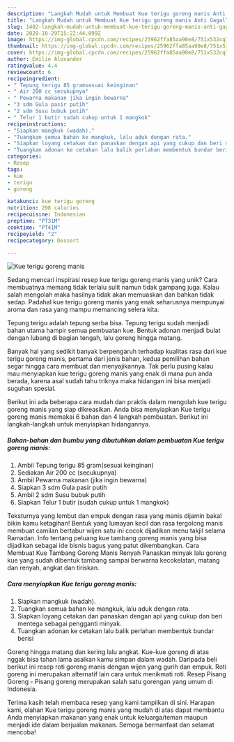 ```yaml
---
description: "Langkah Mudah untuk Membuat Kue terigu goreng manis Anti Gagal"
title: "Langkah Mudah untuk Membuat Kue terigu goreng manis Anti Gagal"
slug: 1402-langkah-mudah-untuk-membuat-kue-terigu-goreng-manis-anti-gagal
date: 2020-10-29T15:22:44.099Z
image: https://img-global.cpcdn.com/recipes/25962ffa85aa90e8/751x532cq70/kue-terigu-goreng-manis-foto-resep-utama.jpg
thumbnail: https://img-global.cpcdn.com/recipes/25962ffa85aa90e8/751x532cq70/kue-terigu-goreng-manis-foto-resep-utama.jpg
cover: https://img-global.cpcdn.com/recipes/25962ffa85aa90e8/751x532cq70/kue-terigu-goreng-manis-foto-resep-utama.jpg
author: Emilie Alexander
ratingvalue: 4.4
reviewcount: 6
recipeingredient:
- " Tepung terigu 85 gramsesuai keinginan"
- " Air 200 cc secukupnya"
- " Pewarna makanan jika ingin bewarna"
- "3 sdm Gula pasir putih"
- "2 sdm Susu bubuk putih"
- " Telur 1 butir sudah cukup untuk 1 mangkok"
recipeinstructions:
- "Siapkan mangkuk (wadah)."
- "Tuangkan semua bahan ke mangkuk, lalu aduk dengan rata."
- "Siapkan loyang cetakan dan panaskan dengan api yang cukup dan beri mentega sebagai pengganti minyak."
- "Tuangkan adonan ke cetakan lalu balik perlahan membentuk bundar berisi"
categories:
- Resep
tags:
- kue
- terigu
- goreng

katakunci: kue terigu goreng 
nutrition: 298 calories
recipecuisine: Indonesian
preptime: "PT31M"
cooktime: "PT41M"
recipeyield: "2"
recipecategory: Dessert

---
```



![Kue terigu goreng manis](https://img-global.cpcdn.com/recipes/25962ffa85aa90e8/751x532cq70/kue-terigu-goreng-manis-foto-resep-utama.jpg)

Sedang mencari inspirasi resep kue terigu goreng manis yang unik? Cara membuatnya memang tidak terlalu sulit namun tidak gampang juga. Kalau salah mengolah maka hasilnya tidak akan memuaskan dan bahkan tidak sedap. Padahal kue terigu goreng manis yang enak seharusnya mempunyai aroma dan rasa yang mampu memancing selera kita.

Tepung terigu adalah tepung serba bisa. Tepung terigu sudah menjadi bahan utama hampir semua pembuatan kue. Bentuk adonan menjadi bulat dengan lubang di bagian tengah, lalu goreng hingga matang.

Banyak hal yang sedikit banyak berpengaruh terhadap kualitas rasa dari kue terigu goreng manis, pertama dari jenis bahan, kedua pemilihan bahan segar hingga cara membuat dan menyajikannya. Tak perlu pusing kalau mau menyiapkan kue terigu goreng manis yang enak di mana pun anda berada, karena asal sudah tahu triknya maka hidangan ini bisa menjadi suguhan spesial.


Berikut ini ada beberapa cara mudah dan praktis dalam mengolah kue terigu goreng manis yang siap dikreasikan. Anda bisa menyiapkan Kue terigu goreng manis memakai 6 bahan dan 4 langkah pembuatan. Berikut ini langkah-langkah untuk menyiapkan hidangannya.

<!--inarticleads1-->

##### Bahan-bahan dan bumbu yang dibutuhkan dalam pembuatan Kue terigu goreng manis:

1. Ambil  Tepung terigu 85 gram(sesuai keinginan)
1. Sediakan  Air 200 cc (secukupnya)
1. Ambil  Pewarna makanan (jika ingin bewarna)
1. Siapkan 3 sdm Gula pasir putih
1. Ambil 2 sdm Susu bubuk putih
1. Siapkan  Telur 1 butir (sudah cukup untuk 1 mangkok)


Teksturnya yang lembut dan empuk dengan rasa yang manis dijamin bakal bikin kamu ketagihan! Bentuk yang lumayan kecil dan rasa tergolong manis membuat camilan bertabur wijen satu ini cocok dijadikan menu takjil selama Ramadan. Info tentang peluang kue tambang goreng manis yang bisa dijadikan sebagai ide bisnis bagus yang patut dikembangkan. Cara Membuat Kue Tambang Goreng Manis Renyah  Panaskan minyak lalu goreng kue yang sudah dibentuk tambang sampai berwarna kecokelatan, matang dan renyah, angkat dan tiriskan. 

<!--inarticleads2-->

##### Cara menyiapkan Kue terigu goreng manis:

1. Siapkan mangkuk (wadah).
1. Tuangkan semua bahan ke mangkuk, lalu aduk dengan rata.
1. Siapkan loyang cetakan dan panaskan dengan api yang cukup dan beri mentega sebagai pengganti minyak.
1. Tuangkan adonan ke cetakan lalu balik perlahan membentuk bundar berisi


Goreng hingga matang dan kering lalu angkat. Kue-kue goreng di atas nggak bisa tahan lama asalkan kamu simpan dalam wadah. Daripada beli berikut ini resep roti goreng manis dengan wijen yang gurih dan empuk. Roti goreng ini merupakan alternatif lain cara untuk menikmati roti. Resep Pisang Goreng - Pisang goreng merupakan salah satu gorengan yang umum di Indonesia. 

Terima kasih telah membaca resep yang kami tampilkan di sini. Harapan kami, olahan Kue terigu goreng manis yang mudah di atas dapat membantu Anda menyiapkan makanan yang enak untuk keluarga/teman maupun menjadi ide dalam berjualan makanan. Semoga bermanfaat dan selamat mencoba!
